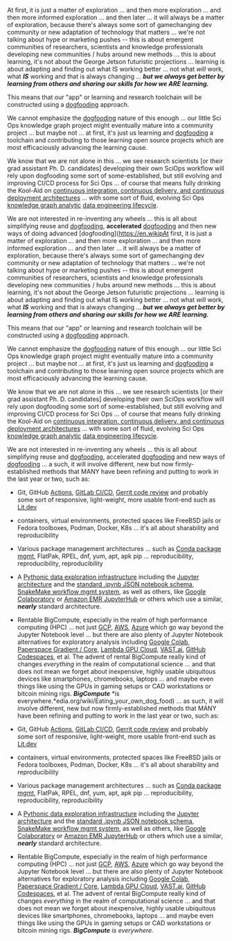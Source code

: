 At first, it is just a matter of  exploration ... and then more exploration ... and then more informed exploration ... and then later ... it will always be a matter of exploration, because there's always some sort of gamechanging dev community or new adaptation of technology that matters ... we're not talking about hype or marketing pushes -- this is about emergent communities of researchers, scientists and knowledge professionals developing new communities / hubs around new methods ... this is about learning, it's not about the George Jetson futuristic projections ... learning is about adapting and finding out what IS working better ... not what *will* work, what ***IS*** working and that is always changing ... ***but we always get better by learning from others and sharing our skills for how we ARE learning.*** 

This means that our "app" or learning and research toolchain will be constructed using a [dogfooding](https://en.wikipedia.org/wiki/Eating_your_own_dog_food) approach.

We cannot emphasize the [dogfooding](https://en.wikipedia.org/wiki/Eating_your_own_dog_food) nature of this enough ... our little Sci Ops knowledge graph project might eventually mature into a community project ... but maybe not ... at first, it's just us learning and [dogfooding](https://en.wikipedia.org/wiki/Eating_your_own_dog_food)  a toolchain and contributing to those learning open source projects which are most efficaciously advancing the learning cause.

We know that we are not alone in this ... we see research scientists [or their grad assistant Ph. D. candidates] developing their own SciOps workflow will rely upon dogfooding some sort of some-established, but still evolving and improving CI/CD process for Sci Ops ... of course that means fully drinking the Kool-Aid on [continuous integration, continuous delivery, and continuous deployment architectures](https://learning.oreilly.com/library/view/grokking-continuous-delivery/9781617298257/) ... with some sort of fluid, evolving Sci Ops [knowledge graph analytic](https://learning.oreilly.com/library/view/building-knowledge-graphs/9781098127091/ch02.html) [data engineering lifecycle](https://learning.oreilly.com/library/view/fundamentals-of-data/9781098108298/ch02.html).  


We are not interested in re-inventing any wheels ... this is all about simplifying reuse and [dogfooding](https://en.wikipedia.org/wiki/Eating_your_own_dog_food), **accelerated** [dogfooding](https://en.wikipedia.org/wiki/Eating_your_own_dog_food) and then new ways of doing advanced [dogfooding](https://en.wikipAt first, it is just a matter of  exploration ... and then more exploration ... and then more informed exploration ... and then later ... it will always be a matter of exploration, because there's always some sort of gamechanging dev community or new adaptation of technology that matters ... we're not talking about hype or marketing pushes -- this is about emergent communities of researchers, scientists and knowledge professionals developing new communities / hubs around new methods ... this is about learning, it's not about the George Jetson futuristic projections ... learning is about adapting and finding out what IS working better ... not what *will* work, what ***IS*** working and that is always changing ... ***but we always get better by learning from others and sharing our skills for how we ARE learning.*** 

This means that our "app" or learning and research toolchain will be constructed using a [dogfooding](https://en.wikipedia.org/wiki/Eating_your_own_dog_food) approach.

We cannot emphasize the [dogfooding](https://en.wikipedia.org/wiki/Eating_your_own_dog_food) nature of this enough ... our little Sci Ops knowledge graph project might eventually mature into a community project ... but maybe not ... at first, it's just us learning and [dogfooding](https://en.wikipedia.org/wiki/Eating_your_own_dog_food)  a toolchain and contributing to those learning open source projects which are most efficaciously advancing the learning cause.

We know that we are not alone in this ... we see research scientists [or their grad assistant Ph. D. candidates] developing their own SciOps workflow will rely upon dogfooding some sort of some-established, but still evolving and improving CI/CD process for Sci Ops ... of course that means fully drinking the Kool-Aid on [continuous integration, continuous delivery, and continuous deployment architectures](https://learning.oreilly.com/library/view/grokking-continuous-delivery/9781617298257/) ... with some sort of fluid, evolving Sci Ops [knowledge graph analytic](https://learning.oreilly.com/library/view/building-knowledge-graphs/9781098127091/ch02.html) [data engineering lifecycle](https://learning.oreilly.com/library/view/fundamentals-of-data/9781098108298/ch02.html).  


We are not interested in re-inventing any wheels ... this is all about simplifying reuse and [dogfooding](https://en.wikipedia.org/wiki/Eating_your_own_dog_food), accelerated [dogfooding](https://en.wikipedia.org/wiki/Eating_your_own_dog_food) and new ways of [dogfooding](https://en.wikipedia.org/wiki/Eating_your_own_dog_food)  ... a such, it will involve different, new but now firmly-established methods that MANY have been refining and putting to work in the last year or two, such as:

* Git, GitHub [Actions](https://docs.github.com/en/actions), [GitLab CI/CD](https://docs.gitlab.com/ee/topics/gitlab_flow.html), [Gerrit code review](https://www.gerritcodereview.com/) and probably some sort of responsive, light-weight, more usable front-end such as [Lit.dev](http://lit.dev)

* containers, virtual environments, protected spaces like FreeBSD jails or Fedora toolboxes, Podman, Docker, K8s ... it's all about sharability and reproducibility

* Various package management architectures ... such as [Conda package mgmt](https://docs.conda.io/en/latest/), FlatPak, RPEL, dnf, yum, apt, apk pip ... reproducibility, reproducibility, reproducibility

* A [Pythonic data exploration infrastructure](https://github.com/jakevdp/PythonDataScienceHandbook) including the [Jupyter architecture](https://docs.jupyter.org/en/latest/projects/architecture/content-architecture.html) and the [standard .ipynb JSON notebook schema](https://github.com/jupyter/nbformat), [SnakeMake workflow mgmt system](https://snakemake.readthedocs.io/en/stable/), as well as others, like [Google Colaboratory](https://colab.research.google.com/) or [Amazon EMR JupyterHub](https://docs.aws.amazon.com/emr/latest/ReleaseGuide/emr-jupyterhub.html) or others which use a similar, ***nearly*** standard architecture.

* Rentable BigCompute, especially in the realm of high performance computing (HPC) ... not just [GCP](https://cloud.google.com/solutions/hpc/), [AWS](https://aws.amazon.com/hpc/), [Azure](https://azure.microsoft.com/en-us/solutions/high-performance-computing/#intro) which go way beyond the Jupyter Notebook level ... but there are also plenty of Jupyter Notebook alternatives for exploratory analysis including [Google Colab](https://colab.research.google.com/signup/pricing), [Paperspace Gradient / Core](https://www.paperspace.com/pricing), [Lambda GPU Cloud](https://lambdalabs.com/service/gpu-cloud/pricing), [VAST.ai](https://vast.ai/#pricing), [GitHub Codespaces](https://docs.github.com/en/codespaces), et al.  The advent of rental BigCompute really kind of changes *everything* in the realm of computational science ... and that does not mean we forget about inexpensive, highly usable ubiquitous devices like smartphones, chromebooks, laptops ... and maybe even things like using the GPUs in gaming setups or CAD workstations or bitcoin mining rigs. ***BigCompute*** *is everywhere.*edia.org/wiki/Eating_your_own_dog_food)  ... as such, it will involve different, new but now firmly-established methods that MANY have been refining and putting to work in the last year or two, such as:

* Git, GitHub [Actions](https://docs.github.com/en/actions), [GitLab CI/CD](https://docs.gitlab.com/ee/topics/gitlab_flow.html), [Gerrit code review](https://www.gerritcodereview.com/) and probably some sort of responsive, light-weight, more usable front-end such as [Lit.dev](http://lit.dev)

* containers, virtual environments, protected spaces like FreeBSD jails or Fedora toolboxes, Podman, Docker, K8s ... it's all about sharability and reproducibility

* Various package management architectures ... such as [Conda package mgmt](https://docs.conda.io/en/latest/), FlatPak, RPEL, dnf, yum, apt, apk pip ... reproducibility, reproducibility, reproducibility

* A [Pythonic data exploration infrastructure](https://github.com/jakevdp/PythonDataScienceHandbook) including the [Jupyter architecture](https://docs.jupyter.org/en/latest/projects/architecture/content-architecture.html) and the [standard .ipynb JSON notebook schema](https://github.com/jupyter/nbformat), [SnakeMake workflow mgmt system](https://snakemake.readthedocs.io/en/stable/), as well as others, like [Google Colaboratory](https://colab.research.google.com/) or [Amazon EMR JupyterHub](https://docs.aws.amazon.com/emr/latest/ReleaseGuide/emr-jupyterhub.html) or others which use a similar, ***nearly*** standard architecture.

* Rentable BigCompute, especially in the realm of high performance computing (HPC) ... not just [GCP](https://cloud.google.com/solutions/hpc/), [AWS](https://aws.amazon.com/hpc/), [Azure](https://azure.microsoft.com/en-us/solutions/high-performance-computing/#intro) which go way beyond the Jupyter Notebook level ... but there are also plenty of Jupyter Notebook alternatives for exploratory analysis including [Google Colab](https://colab.research.google.com/signup/pricing), [Paperspace Gradient / Core](https://www.paperspace.com/pricing), [Lambda GPU Cloud](https://lambdalabs.com/service/gpu-cloud/pricing), [VAST.ai](https://vast.ai/#pricing), [GitHub Codespaces](https://docs.github.com/en/codespaces), et al.  The advent of rental BigCompute really kind of changes *everything* in the realm of computational science ... and that does not mean we forget about inexpensive, highly usable ubiquitous devices like smartphones, chromebooks, laptops ... and maybe even things like using the GPUs in gaming setups or CAD workstations or bitcoin mining rigs. ***BigCompute*** *is everywhere.*